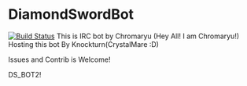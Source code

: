 # DiamondSwordBot
[![Build Status](https://travis-ci.org/knight-ryu12/DiamondSwordBot.svg?branch=master)](https://travis-ci.org/knight-ryu12/DiamondSwordBot)
This is IRC bot by Chromaryu (Hey All! I am Chromaryu!)
Hosting this bot By Knockturn(CrystalMare :D)

Issues and Contrib is Welcome!

DS_BOT2!
